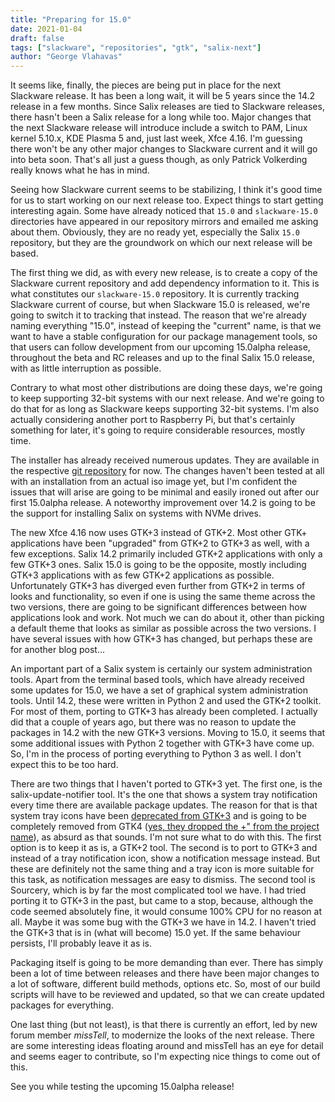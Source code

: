 ```yaml
---
title: "Preparing for 15.0"
date: 2021-01-04
draft: false
tags: ["slackware", "repositories", "gtk", "salix-next"]
author: "George Vlahavas"
---
```


It seems like, finally, the pieces are being put in place for the next
Slackware release. It has been a long wait, it will be 5 years since the
14.2 release in a few months. Since Salix releases are tied to Slackware
releases, there hasn't been a Salix release for a long while too. Major
changes that the next Slackware release will introduce include a switch
to PAM, Linux kernel 5.10.x, KDE Plasma 5 and, just last week, Xfce
4.16. I'm guessing there won't be any other major changes to Slackware
current and it will go into beta soon. That's all just a guess though,
as only Patrick Volkerding really knows what he has in mind.

Seeing how Slackware current seems to be stabilizing, I think it's good
time for us to start working on our next release too. Expect things to
start getting interesting again. Some have already noticed that `15.0`
and `slackware-15.0` directories have appeared in our repository mirrors
and emailed me asking about them. Obviously, they are no ready yet,
especially the Salix `15.0` repository, but they are the groundwork on
which our next release will be based.

The first thing we did, as with every new release, is to create a copy
of the Slackware current repository and add dependency information to
it. This is what constitutes our `slackware-15.0` repository. It is
currently tracking Slackware current of course, but when Slackware 15.0
is released, we're going to switch it to tracking that instead. The
reason that we're already naming everything "15.0", instead of keeping
the "current" name, is that we want to have a stable configuration for
our package management tools, so that users can follow development from
our upcoming 15.0alpha release, throughout the beta and RC releases and
up to the final Salix 15.0 release, with as little interruption as
possible.

Contrary to what most other distributions are doing these days, we're
going to keep supporting 32-bit systems with our next release. And we're
going to do that for as long as Slackware keeps supporting 32-bit
systems. I'm also actually considering another port to Raspberry Pi, but
that's certainly something for later, it's going to require considerable
resources, mostly time.

The installer has already received numerous updates. They are available
in the respective
[git repository](https://github.com/gapan/iso-creation)
for now. The changes haven't been tested at all with an installation
from an actual iso image yet, but I'm confident the issues that will
arise are going to be minimal and easily ironed out after our first
15.0alpha release. A noteworthy improvement over 14.2 is going to be the
support for installing Salix on systems with NVMe drives.

The new Xfce 4.16 now uses GTK+3 instead of GTK+2. Most other GTK+
applications have been "upgraded" from GTK+2 to GTK+3 as well, with a
few exceptions. Salix 14.2 primarily included GTK+2 applications with
only a few GTK+3 ones. Salix 15.0 is going to be the opposite, mostly
including GTK+3 applications with as few GTK+2 applications as possible.
Unfortunately GTK+3 has diverged even further from GTK+2 in terms of
looks and functionality, so even if one is using the same theme across
the two versions, there are going to be significant differences between
how applications look and work. Not much we can do about it, other than
picking a default theme that looks as similar as possible across the two
versions. I have several issues with how GTK+3 has changed, but perhaps
these are for another blog post...

An important part of a Salix system is certainly our system
administration tools. Apart from the terminal based tools, which have
already received some updates for 15.0, we have a set of graphical
system administration tools. Until 14.2, these were written in Python 2
and used the GTK+2 toolkit. For most of them, porting to GTK+3 has
already been completed. I actually did that a couple of years ago, but
there was no reason to update the packages in 14.2 with the new GTK+3
versions. Moving to 15.0, it seems that some additional issues with
Python 2 together with GTK+3 have come up. So, I'm in the process of
porting everything to Python 3 as well. I don't expect this to be too
hard.

There are two things that I haven't ported to GTK+3 yet. The first one,
is the salix-update-notifier tool. It's the one that shows a system tray
notification every time there are available package updates. The reason
for that is that system tray icons have been
[deprecated from GTK+3](https://developer.gnome.org/gtk3/stable/DeprecatedObjects.html)
and is going to be completely removed from GTK4 
([yes, they dropped the +" from the project name](https://mail.gnome.org/archives/gtk-devel-list/2019-February/msg00000.html)),
as absurd as that sounds.
I'm not sure what to do with this. The first option is to keep it as is,
a GTK+2 tool. The second is to port to GTK+3 and instead of a tray
notification icon, show a notification message instead. But these are
definitely not the same thing and a tray icon is more suitable for this
task, as notification messages are easy to dismiss. The second tool is
Sourcery, which is by far the most complicated tool we have. I had tried
porting it to GTK+3 in the past, but came to a stop, because, although
the code seemed absolutely fine, it would consume 100% CPU for no reason
at all. Maybe it was some bug with the GTK+3 we have in 14.2. I haven't
tried the GTK+3 that is in (what will become) 15.0 yet. If the same
behaviour persists, I'll probably leave it as is.

Packaging itself is going to be more demanding than ever. There has
simply been a lot of time between releases and there have been major
changes to a lot of software, different build methods, options etc. So,
most of our build scripts will have to be reviewed and updated, so that
we can create updated packages for everything.

One last thing (but not least), is that there is currently an effort,
led by new forum member *missTell*, to modernize the looks of the next
release. There are some interesting ideas floating around and missTell
has an eye for detail and seems eager to contribute, so I'm expecting
nice things to come out of this.

See you while testing the upcoming 15.0alpha release!

